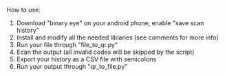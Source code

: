 How to use:
1. Download "binary eye" on your android phone, enable "save scan history"
2. Install and modify all the needed liblaries (see comments for more info)
3. Run your file through "file_to_qr.py"
4. Ecan the output (all invalid codes will be skipped by the script)
5. Export your history as a CSV file with semicolons
6. Run your output through "qr_to_file.py"
